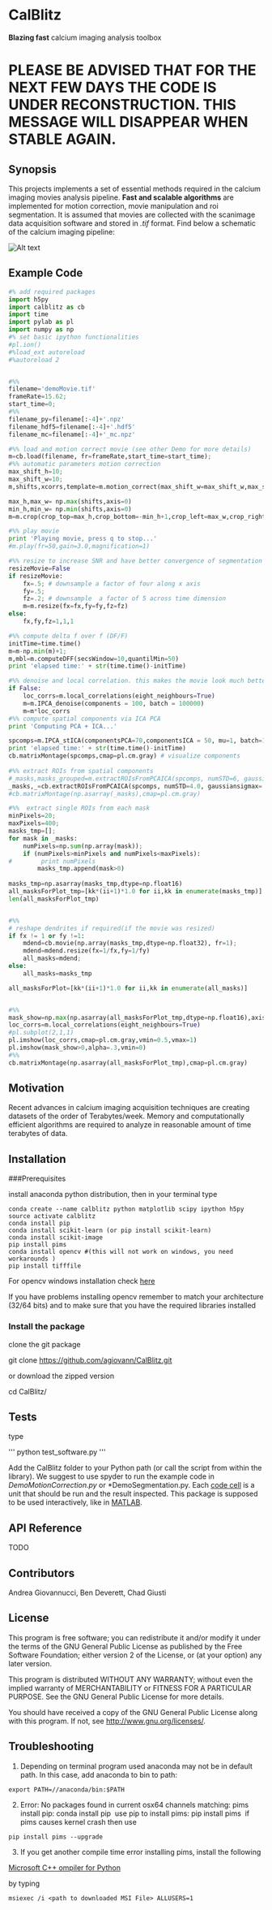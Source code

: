 # CalBlitz
**Blazing fast** calcium imaging analysis toolbox

# PLEASE BE ADVISED THAT FOR THE NEXT FEW DAYS THE CODE IS UNDER RECONSTRUCTION. THIS MESSAGE WILL DISAPPEAR WHEN STABLE AGAIN. 

## Synopsis
This projects implements a set of essential methods required in the calcium imaging movies analysis pipeline. **Fast and scalable algorithms** are implemented for motion correction, movie manipulation and roi segmentation. It is assumed that movies are collected with the scanimage data acquisition software and stored in *.tif* format. Find below a schematic of the calcium imaging pipeline:

![Alt text](images/CaImagingPipeline.png?raw=true "calcium imaging pipeline")

## Example Code

```python
#% add required packages
import h5py
import calblitz as cb
import time
import pylab as pl
import numpy as np
#% set basic ipython functionalities
#pl.ion()
#%load_ext autoreload
#%autoreload 2


#%%
filename='demoMovie.tif'
frameRate=15.62;
start_time=0;
#%%
filename_py=filename[:-4]+'.npz'
filename_hdf5=filename[:-4]+'.hdf5'
filename_mc=filename[:-4]+'_mc.npz'

#%% load and motion correct movie (see other Demo for more details)
m=cb.load(filename, fr=frameRate,start_time=start_time);
#%% automatic parameters motion correction
max_shift_h=10;
max_shift_w=10;
m,shifts,xcorrs,template=m.motion_correct(max_shift_w=max_shift_w,max_shift_h=max_shift_h, num_frames_template=None, template = None,method='opencv')

max_h,max_w= np.max(shifts,axis=0)
min_h,min_w= np.min(shifts,axis=0)
m=m.crop(crop_top=max_h,crop_bottom=-min_h+1,crop_left=max_w,crop_right=-min_w,crop_begin=0,crop_end=0)

#%% play movie
print 'Playing movie, press q to stop...'
#m.play(fr=50,gain=3.0,magnification=1)

#%% resize to increase SNR and have better convergence of segmentation algorithms
resizeMovie=False
if resizeMovie:
    fx=.5; # downsample a factor of four along x axis
    fy=.5;
    fz=.2; # downsample  a factor of 5 across time dimension
    m=m.resize(fx=fx,fy=fy,fz=fz)
else:
    fx,fy,fz=1,1,1

#%% compute delta f over f (DF/F)
initTime=time.time()
m=m-np.min(m)+1;
m,mbl=m.computeDFF(secsWindow=10,quantilMin=50)
print 'elapsed time:' + str(time.time()-initTime) 

#%% denoise and local correlation. this makes the movie look much better
if False:
    loc_corrs=m.local_correlations(eight_neighbours=True)
    m=m.IPCA_denoise(components = 100, batch = 100000)
    m=m*loc_corrs
#%% compute spatial components via ICA PCA
print 'Computing PCA + ICA...'

spcomps=m.IPCA_stICA(componentsPCA=70,componentsICA = 50, mu=1, batch=1000000, algorithm='parallel', whiten=True, ICAfun='logcosh', fun_args=None, max_iter=2000, tol=1e-8, w_init=None, random_state=None);
print 'elapsed time:' + str(time.time()-initTime) 
cb.matrixMontage(spcomps,cmap=pl.cm.gray) # visualize components
 
#%% extract ROIs from spatial components 
#_masks,masks_grouped=m.extractROIsFromPCAICA(spcomps, numSTD=6, gaussiansigmax=2 , gaussiansigmay=2)
_masks,_=cb.extractROIsFromPCAICA(spcomps, numSTD=4.0, gaussiansigmax=.1 , gaussiansigmay=.2)
#cb.matrixMontage(np.asarray(_masks),cmap=pl.cm.gray)

#%%  extract single ROIs from each mask
minPixels=20;
maxPixels=400;
masks_tmp=[];
for mask in _masks:
    numPixels=np.sum(np.array(mask));        
    if (numPixels>minPixels and numPixels<maxPixels):
#        print numPixels
        masks_tmp.append(mask>0)
        
masks_tmp=np.asarray(masks_tmp,dtype=np.float16)
all_masksForPlot_tmp=[kk*(ii+1)*1.0 for ii,kk in enumerate(masks_tmp)]
len(all_masksForPlot_tmp)


#%%
# reshape dendrites if required(if the movie was resized)
if fx != 1 or fy !=1:
    mdend=cb.movie(np.array(masks_tmp,dtype=np.float32), fr=1);
    mdend=mdend.resize(fx=1/fx,fy=1/fy)
    all_masks=mdend;
else:
    all_masks=masks_tmp              

all_masksForPlot=[kk*(ii+1)*1.0 for ii,kk in enumerate(all_masks)]


#%%
mask_show=np.max(np.asarray(all_masksForPlot_tmp,dtype=np.float16),axis=0);
loc_corrs=m.local_correlations(eight_neighbours=True)
#pl.subplot(2,1,1)
pl.imshow(loc_corrs,cmap=pl.cm.gray,vmin=0.5,vmax=1)
pl.imshow(mask_show>0,alpha=.3,vmin=0)
#%%
cb.matrixMontage(np.asarray(all_masksForPlot_tmp),cmap=pl.cm.gray)

```


## Motivation

Recent advances in calcium imaging acquisition techniques are creating datasets of the order of Terabytes/week. Memory and computationally efficient algorithms are required to analyze in reasonable amount of time terabytes of data.  

## Installation

###Prerequisites

install anaconda python distribution, then in your terminal type

```
conda create --name calblitz python matplotlib scipy ipython h5py 
source activate calblitz
conda install pip
conda install scikit-learn (or pip install scikit-learn)
conda install scikit-image
pip install pims
conda install opencv #(this will not work on windows, you need workarounds )
pip install tifffile

```
For opencv windows installation check [here]( 
http://opencv-python-tutroals.readthedocs.org/en/latest/py_tutorials/py_setup/py_setup_in_windows/py_setup_in_windows.html)

If you have problems installing opencv remember to match your architecture (32/64 bits) and to make sure that you have the required libraries installed

### Install the package

clone the git package 

git clone https://github.com/agiovann/CalBlitz.git

or download the zipped version 

cd CalBlitz/ 

## Tests
type 

'''
python test_software.py
'''

Add the CalBlitz folder to your Python path (or call the script from within the library). We suggest to use spyder to run the example code in *DemoMotionCorrection.py* or *DemoSegmentation.py. Each [code cell](https://pythonhosted.org/spyder/editor.html#how-to-define-a-code-cell) is a unit that should be run and the result inspected. This package is supposed to be used interactively, like in [MATLAB](http://www.mathworks.com).   

## API Reference

TODO 


## Contributors

Andrea Giovannucci, Ben Deverett, Chad Giusti


## License

This program is free software; you can redistribute it and/or modify it under the terms of the GNU General Public License as published by the Free Software Foundation; either version 2 of the License, or (at your option) any later version.

This program is distributed WITHOUT ANY WARRANTY; without even the implied warranty of MERCHANTABILITY or FITNESS FOR A PARTICULAR PURPOSE. See the GNU General Public License for more details.

You should have received a copy of the GNU General Public License along with this program. If not, see <http://www.gnu.org/licenses/>.

## Troubleshooting

1. Depending on terminal program used anaconda may not be in default path. In this case, add anaconda to bin to path: 

```
export PATH=//anaconda/bin:$PATH
```

2. Error: No packages found in current osx­64 channels matching: pims
 install pip: conda install pip
­ use pip to install pims: pip install pims
­ if pims causes kernel crash then use 

 ```
 pip install pims ­­--upgrade
 ```
 
3. If you get another compile time error installing pims, install the following 

[Microsoft C++ ompiler for Python](https://www.microsoft.com/en-us/download/confirmation.aspx?id=44266)

by typing 

``` 
msiexec /i <path to downloaded MSI File> ALLUSERS=1 
```


­
